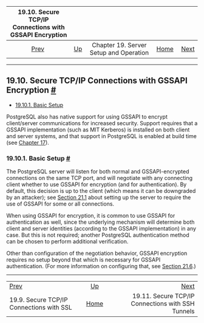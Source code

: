 <!--?xml version="1.0" encoding="UTF-8" standalone="no"?-->

|      19.10. Secure TCP/IP Connections with GSSAPI Encryption     |                                                             |                                        |                                                       |                                                                               |
| :--------------------------------------------------------------: | :---------------------------------------------------------- | :------------------------------------: | ----------------------------------------------------: | ----------------------------------------------------------------------------: |
| [Prev](ssl-tcp.html "19.9. Secure TCP/IP Connections with SSL")  | [Up](runtime.html "Chapter 19. Server Setup and Operation") | Chapter 19. Server Setup and Operation | [Home](index.html "PostgreSQL 17devel Documentation") |  [Next](ssh-tunnels.html "19.11. Secure TCP/IP Connections with SSH Tunnels") |

***

## 19.10. Secure TCP/IP Connections with GSSAPI Encryption [#](#GSSAPI-ENC)

*   [19.10.1. Basic Setup](gssapi-enc.html#GSSAPI-SETUP)

[]()

PostgreSQL also has native support for using GSSAPI to encrypt client/server communications for increased security. Support requires that a GSSAPI implementation (such as MIT Kerberos) is installed on both client and server systems, and that support in PostgreSQL is enabled at build time (see [Chapter 17](installation.html "Chapter 17. Installation from Source Code")).

### 19.10.1. Basic Setup [#](#GSSAPI-SETUP)

The PostgreSQL server will listen for both normal and GSSAPI-encrypted connections on the same TCP port, and will negotiate with any connecting client whether to use GSSAPI for encryption (and for authentication). By default, this decision is up to the client (which means it can be downgraded by an attacker); see [Section 21.1](auth-pg-hba-conf.html "21.1. The pg_hba.conf File") about setting up the server to require the use of GSSAPI for some or all connections.

When using GSSAPI for encryption, it is common to use GSSAPI for authentication as well, since the underlying mechanism will determine both client and server identities (according to the GSSAPI implementation) in any case. But this is not required; another PostgreSQL authentication method can be chosen to perform additional verification.

Other than configuration of the negotiation behavior, GSSAPI encryption requires no setup beyond that which is necessary for GSSAPI authentication. (For more information on configuring that, see [Section 21.6](gssapi-auth.html "21.6. GSSAPI Authentication").)

***

|                                                                  |                                                             |                                                                               |
| :--------------------------------------------------------------- | :---------------------------------------------------------: | ----------------------------------------------------------------------------: |
| [Prev](ssl-tcp.html "19.9. Secure TCP/IP Connections with SSL")  | [Up](runtime.html "Chapter 19. Server Setup and Operation") |  [Next](ssh-tunnels.html "19.11. Secure TCP/IP Connections with SSH Tunnels") |
| 19.9. Secure TCP/IP Connections with SSL                         |    [Home](index.html "PostgreSQL 17devel Documentation")    |                             19.11. Secure TCP/IP Connections with SSH Tunnels |
